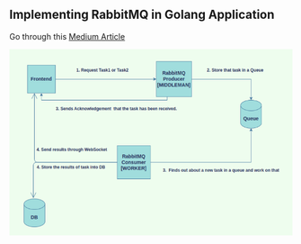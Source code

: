 ## Implementing RabbitMQ in Golang Application

Go through this [Medium Article](https://dipesh-kc.medium.com/implementing-rabbitmq-in-golang-applications-e01838171473)


![medium](assets/medium-demo.png)
